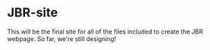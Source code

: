 # JBR-site
This will be the final site for all of the files included to create the JBR webpage. So far, we're still designing!

